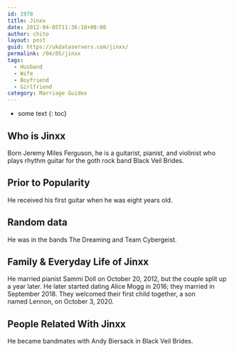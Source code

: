```yaml
---
id: 1978
title: Jinxx
date: 2012-04-05T11:36:18+00:00
author: chito
layout: post
guid: https://ukdataservers.com/jinxx/
permalink: /04/05/jinxx
tags:
  - Husband
  - Wife
  - Boyfriend
  - Girlfriend
category: Marriage Guides
---
```


* some text
{: toc}
          
          
## Who is  Jinxx
                  
                  
                  
Born Jeremy Miles Ferguson, he is a guitarist, pianist, and violinist who plays rhythm guitar for the goth rock band Black Veil Brides.
                  
                
                
                
## Prior to Popularity 
                  
                  
                  
He received his first guitar when he was eight years old.
                  
                
                
                
## Random data 
                  
                  
                  
He was in the bands The Dreaming and Team Cybergeist.
                  
                
                
                
## Family & Everyday Life of Jinxx
                  
                  
                  
He married pianist Sammi Doll on October 20, 2012, but the couple split up a year later. He later started dating Alice Mogg in 2016; they married in September 2018. They welcomed their first child together, a son named Lennon, on October 3, 2020.
                  
                
                
                
## People Related With  Jinxx
                  
                  
                  
He became bandmates with Andy Biersack in Black Veil Brides.
                  
                
              
            
          
          
          
    
    
  
